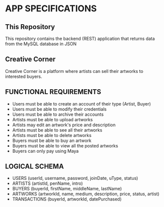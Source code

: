 # APP SPECIFICATIONS

## This Repository
This repository contains the backend (REST) application that returns data from the MySQL database in JSON

## Creative Corner
Creative Corner is a platform where artists can sell their artworks to interested buyers.

## FUNCTIONAL REQUIREMENTS
* Users must be able to create an account of their type (Artist, Buyer)
* Users must be able to modify their credentials
* Users must be able to archive their accounts
* Artists must be able to upload artworks
* Artists may edit an artwork's price and description
* Artists must be able to see all their artworks
* Artists must be able to delete artworks
* Buyers must be able to buy an artwork
* Buyers must be able to view all the posted artworks
* Buyers can only pay using Maya

## LOGICAL SCHEMA
* USERS (userId, username, password, joinDate, uType, status)
* ARTISTS (artistId, penName, intro)
* BUYERS (buyerId, firstName, middleName, lastName)
* ARTWORKS (artworkId, name, medium, description, price, status, artist)
* TRANSACTIONS (buyerId, artworkId, datePurchased)


